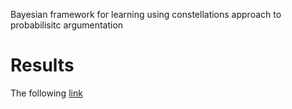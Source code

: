 Bayesian framework for learning using constellations approach to probabilisitc argumentation

# Results

The following [link](results/results.md) 
